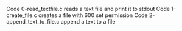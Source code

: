 Code 0-read_textfile.c reads a text file and print it to stdout
Code 1-create_file.c creates a file with 600 set permission
Code 2-append_text_to_file.c append a text to a file

